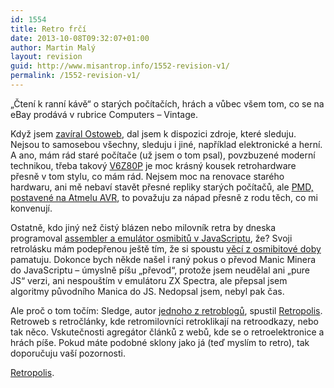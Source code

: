 ```yaml
---
id: 1554
title: Retro frčí
date: 2013-10-08T09:32:07+01:00
author: Martin Malý
layout: revision
guid: http://www.misantrop.info/1552-revision-v1/
permalink: /1552-revision-v1/
---
```

&#8222;Čtení k ranní kávě&#8220; o starých počítačích, hrách a vůbec všem tom, co se na eBay prodává v rubrice Computers &#8211; Vintage.

<!--more-->

Když jsem [zavíral Ostoweb](http://www.misantrop.info/ostoweb-410-gone/), dal jsem k dispozici zdroje, které sleduju. Nejsou to samosebou všechny, sleduju i jiné, například elektronické a herní. A ano, mám rád staré počítače (už jsem o tom psal), povzbuzené moderní technikou, třeba takový [V6Z80P](http://www.misantrop.info/v6z80p) je moc krásný kousek retrohardware přesně v tom stylu, co mám rád. Nejsem moc na renovace starého hardwaru, ani mě nebaví stavět přesné repliky starých počítačů, ale [PMD, postavené na Atmelu AVR](http://pmd85.topindex.sk/), to považuju za nápad přesně z rodu těch, co mi konvenují.

Ostatně, kdo jiný než čistý blázen nebo milovník retra by dneska programoval [assembler a emulátor osmibitů v JavaScriptu](http://www.misantrop.info/arthur-dent-inspirujici/), že? Svoji retrolásku mám podepřenou ještě tím, že si spoustu [věcí z osmibitové doby](http://www.misantrop.info/noveho-psa-starym-trikum-nenaucis/) pamatuju. Dokonce bych někde našel i raný pokus o převod Manic Minera do JavaScriptu &#8211; úmyslně píšu &#8222;převod&#8220;, protože jsem neudělal ani &#8222;pure JS&#8220; verzi, ani nespouštím v emulátoru ZX Spectra, ale přepsal jsem algoritmy původního Manica do JS. Nedopsal jsem, nebyl pak čas.

Ale proč o tom točím: Sledge, autor [jednoho z retroblogů](http://www.high-voltage.cz/), spustil [Retropolis](http://www.retropolis.cz/). Retroweb s retročlánky, kde retromilovníci retroklikají na retroodkazy, nebo tak něco. Vskutečnosti agregátor článků z webů, kde se o retroelektronice a hrách píše. Pokud máte podobné sklony jako já (teď myslím to retro), tak doporučuju vaší pozornosti.

[Retropolis](http://www.retropolis.cz/).
